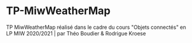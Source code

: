 # TP-MiwWeatherMap
TP MiwWeatherMap réalisé dans le cadre du cours "Objets connectés" en LP MIW 2020/2021 | par Théo Boudier & Rodrigue Kroese

